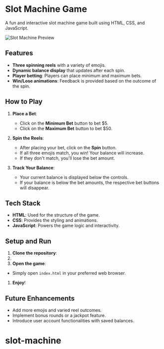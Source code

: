 # Slot Machine Game

A fun and interactive slot machine game built using HTML, CSS, and JavaScript.

![Slot Machine Preview](img/../img%20/preview.png.png)

## Features

- **Three spinning reels** with a variety of emojis.
- **Dynamic balance display** that updates after each spin.
- **Player betting**: Players can place minimum and maximum bets.
- **Win/Lose animations**: Feedback is provided based on the outcome of the spin.

## How to Play

1. **Place a Bet**:
   - Click on the **Minimum Bet** button to bet $5.
   - Click on the **Maximum Bet** button to bet $50.
2. **Spin the Reels**:

   - After placing your bet, click on the **Spin** button.
   - If all three emojis match, you win! Your balance will increase.
   - If they don't match, you'll lose the bet amount.

3. **Track Your Balance**:
   - Your current balance is displayed below the controls.
   - If your balance is below the bet amounts, the respective bet buttons will disappear.

## Tech Stack

- **HTML**: Used for the structure of the game.
- **CSS**: Provides the styling and animations.
- **JavaScript**: Powers the game logic and interactivity.

## Setup and Run

1. **Clone the repository**:
2.
3. **Open the game**:

- Simply open `index.html` in your preferred web browser.

1. **Enjoy**!

## Future Enhancements

- Add more emojis and varied reel outcomes.
- Implement bonus rounds or a jackpot feature.
- Introduce user account functionalities with saved balances.
# slot-machine
